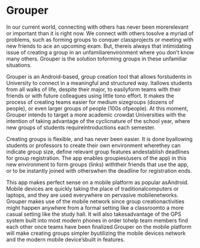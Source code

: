 # Grouper

In​ ​our​ ​current​ ​world,​ ​connecting​ ​with​ ​others​ ​has​ ​never​ ​been​ ​more​ ​relevant​ ​or​ ​important
than​ ​it​ ​is​ ​right​ ​now.​ ​We​ ​connect​ ​with​ ​others​ ​to​ ​solve​ ​a​ ​myriad​ ​of​ ​problems,​ ​such​ ​as​ ​forming groups​ ​to​ ​conquer​ ​class​ ​projects​ ​or​ ​meeting​ ​with​ ​new​ ​friends​ ​to​ ​ace​ ​an​ ​upcoming​ ​exam.​ ​But, there​ ​is​ ​always​ ​that​ ​intimidating​ ​issue​ ​of​ ​creating​ ​a​ ​group​ ​in​ ​an​ ​unfamiliar​ ​environment​ ​where you​ ​don’t​ ​know​ ​many​ ​others.​ ​Grouper​ ​is​ ​the​ ​solution​ ​to​ ​forming​ ​groups​ ​in​ ​these​ ​unfamiliar situations.

Grouper​ ​is​ ​an​ ​Android-based,​ ​group​ ​creation​ ​tool​ ​that​ ​allows​ ​for​ ​students​ ​in​ ​University​ ​to connect​ ​in​ ​a​ ​meaningful​ ​and​ ​structured​ ​way.​ ​It​ ​allows​ ​students​ ​from​ ​all​ ​walks​ ​of​ ​life,​ ​despite​ ​their major,​ ​to​ ​easily​ ​form​ ​teams​ ​with​ ​their​ ​friends​ ​or​ ​with​ ​future​ ​colleagues​ ​using​ ​little​ ​to​ ​no​ ​effort.​ ​It makes​ ​the​ ​process​ ​of​ ​creating​ ​teams​ ​easier​ ​for​ ​medium​ ​size​ ​groups​ ​(dozens​ ​of​ ​people),​ ​or​ ​even larger​ ​groups​ ​of​ ​people​ ​(100s​ ​of​ ​people).​ ​At​ ​this​ ​moment,​ ​Grouper​ ​intends​ ​to​ ​target​ ​a​ ​more academic​ ​crowd​ ​at​ ​Universities​ ​with​ ​the​ ​intention​ ​of​ ​taking​ ​advantage​ ​of​ ​the​ ​cyclic​ ​nature​ ​of​ ​the school​ ​year,​ ​where​ ​new​ ​groups​ ​of​ ​students​ ​require​ ​introductions​ ​each​ ​semester.

Creating​ ​groups​ ​is​ ​flexible,​ ​and​ ​has​ ​never​ ​been​ ​easier.​ ​It​ ​is​ ​done​ ​by​ ​allowing​ ​students​ ​or professors​ ​to​ ​create​ ​their​ ​own​ ​environment​ ​where​ ​they​ ​can​ ​indicate​ ​group​ ​size,​ ​define​ ​relevant group​ ​features​ ​and​ ​establish​ ​deadlines​ ​for​ ​group​ ​registration.​ ​The​ ​app​ ​enables​ ​groupies​ ​(users of​ ​the​ ​app)​ ​in​ ​this​ ​new​ ​environment​ ​to​ ​form​ ​groups​ ​(links)​ ​with​ ​their​ ​friends​ ​that​ ​use​ ​the​ ​app,​ ​or to​ ​be​ ​instantly​ ​joined​ ​with​ ​others​ ​when​ ​the​ ​deadline​ ​for​ ​registration​ ​ends.

This​ ​app​ ​makes​ ​perfect​ ​sense​ ​on​ ​a​ ​mobile​ ​platform​ ​as​ ​popular​ ​as​ ​Android.​ ​Mobile devices​ ​are​ ​quickly​ ​taking​ ​the​ ​place​ ​of​ ​traditional​ ​computers​ ​or​ ​laptops,​ ​and​ ​they​ ​are​ ​used everywhere​ ​on​ ​pervasive​ ​mobile​ ​networks.​ ​Grouper​ ​makes​ ​use​ ​of​ ​the​ ​mobile​ ​network​ ​since group​ ​creation​ ​activities​ ​might​ ​happen​ ​anywhere​ ​from​ ​a​ ​formal​ ​setting​ ​like​ ​a​ ​classroom​ ​to​ ​a more​ ​casual​ ​setting​ ​like​ ​the​ ​study​ ​hall.​ ​It​ ​will​ ​also​ ​takes​ ​advantage​ ​of​ ​the​ ​GPS​ ​system​ ​built​ ​into most​ ​modern​ ​phones​ ​in​ ​order​ ​to​ ​help​ ​team​ ​members​ ​find​ ​each​ ​other​ ​once​ ​teams​ ​have​ ​been finalized.​ ​Grouper​ ​on​ ​the​ ​mobile​ ​platform​ ​will​ ​make​ ​creating​ ​groups​ ​simpler​ ​by​ ​utilizing​ ​the mobile​ ​devices​ ​network​ ​and​ ​the​ ​modern​ ​mobile​ ​device’s​ ​built​ ​in​ ​features.
